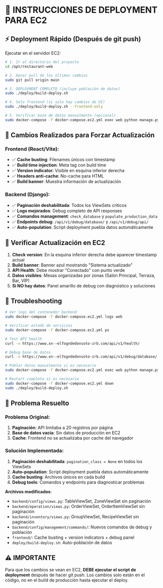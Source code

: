 # 🚀 INSTRUCCIONES DE DEPLOYMENT PARA EC2

## ⚡ Deployment Rápido (Después de git push)

Ejecutar en el servidor EC2:

```bash
# 1. Ir al directorio del proyecto
cd /opt/restaurant-web

# 2. Hacer pull de los últimos cambios
sudo git pull origin main

# 3. DEPLOYMENT COMPLETO (incluye población de datos)
sudo ./deploy/build-deploy.sh

# 4. Solo frontend (si solo hay cambios de UI)
sudo ./deploy/build-deploy.sh --frontend-only

# 5. Verificar base de datos manualmente (opcional)
sudo docker-compose -f docker-compose.ec2.yml exec web python manage.py check_database
```

## 🔧 Cambios Realizados para Forzar Actualización

### Frontend (React/Vite):
- ✅ **Cache busting**: Filenames únicos con timestamp
- ✅ **Build time injection**: Meta tag con build time
- ✅ **Version indicator**: Visible en esquina inferior derecha
- ✅ **Headers anti-cache**: No-cache para HTML
- ✅ **Build banner**: Muestra información de actualización

### Backend (Django):
- ✅ **Paginación deshabilitada**: Todos los ViewSets críticos
- ✅ **Logs mejorados**: Debug completo de API responses
- ✅ **Comandos management**: `check_database` y `populate_production_data`
- ✅ **Endpoints debug**: `/api/v1/debug/database/` y `/api/v1/debug/api/`
- ✅ **Auto-population**: Script deployment puebla datos automáticamente

## 📱 Verificar Actualización en EC2

1. **Check version**: En la esquina inferior derecha debe aparecer timestamp actual
2. **Build banner**: Banner azul mostrando "Sistema actualizado"
3. **API Health**: Debe mostrar "Conectado" con punto verde  
4. **Datos visibles**: Mesas organizadas por zonas (Salón Principal, Terraza, Bar, VIP)
5. **Si NO hay datos**: Panel amarillo de debug con diagnóstico y soluciones

## 🐛 Troubleshooting

```bash
# Ver logs del contenedor backend
sudo docker-compose -f docker-compose.ec2.yml logs web

# Verificar estado de servicios
sudo docker-compose -f docker-compose.ec2.yml ps

# Test API health
curl -v https://www.xn--elfogndedonsoto-zrb.com/api/v1/health/

# Debug base de datos
curl -v https://www.xn--elfogndedonsoto-zrb.com/api/v1/debug/database/

# Poblar datos manualmente si es necesario
sudo docker-compose -f docker-compose.ec2.yml exec web python manage.py populate_production_data --force

# Restart completo si es necesario
sudo docker-compose -f docker-compose.ec2.yml down
sudo ./deploy/build-deploy.sh
```

## 🎯 Problema Resuelto

### Problema Original:
1. **Paginación**: API limitaba a 20 registros por página
2. **Base de datos vacía**: Sin datos de producción en EC2
3. **Cache**: Frontend no se actualizaba por cache del navegador

### Solución Implementada:
1. **Paginación deshabilitada**: `pagination_class = None` en todos los ViewSets
2. **Auto-population**: Script deployment puebla datos automáticamente
3. **Cache busting**: Archivos únicos en cada build
4. **Debug tools**: Comandos y endpoints para diagnosticar problemas

**Archivos modificados**:
- `backend/config/views.py`: TableViewSet, ZoneViewSet sin paginación
- `backend/operation/views.py`: OrderViewSet, OrderItemViewSet sin paginación
- `backend/inventory/views.py`: GroupViewSet, RecipeViewSet sin paginación
- `backend/config/management/commands/`: Nuevos comandos de debug y población
- `frontend/`: Cache busting + version indicators + debug panel
- `deploy/build-deploy.sh`: Auto-población de datos

## ⚠️ IMPORTANTE

Para que los cambios se vean en EC2, **DEBE ejecutar el script de deployment** después de hacer git push. Los cambios solo están en el código, no en el build de producción hasta ejecutar el deploy.
